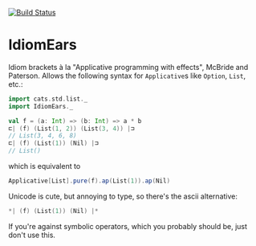 [![Build Status](https://travis-ci.org/sammthomson/IdiomEars.svg?branch=master)](https://travis-ci.org/sammthomson/IdiomEars)

IdiomEars
=========

Idiom brackets à la "Applicative programming with effects", McBride and Paterson.
Allows the following syntax for `Applicative`s like `Option`, `List`, etc.:

```scala
import cats.std.list._
import IdiomEars._
```
```scala
val f = (a: Int) => (b: Int) => a * b
⊏| (f) (List(1, 2)) (List(3, 4)) |⊐
// List(3, 4, 6, 8)
⊏| (f) (List(1)) (Nil) |⊐
// List()
```

which is equivalent to

```scala
Applicative[List].pure(f).ap(List(1)).ap(Nil)
```

Unicode is cute, but annoying to type, so there's the ascii alternative:

```scala
*| (f) (List(1)) (Nil) |*
```

If you're against symbolic operators, which you probably should be, just don't use this.
